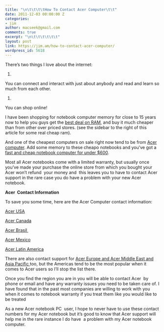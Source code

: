```yaml
---
title: "\n\t\t\t\tHow To Contact Acer Computer\t\t"
date: 2011-12-03 00:00:00 Z
categories:
- jim
author: macseek@gmail.com
comments: true
excerpt: "\n\t\t\t\t\t\t"
layout: post
link: https://jim.am/how-to-contact-acer-computer/
wordpress_id: 5618
---
```


There’s two things I love about the internet:






  1. 



You can connect and interact with just about anybody and read and learn so much from each other.






  1. 



You can shop online!




I have been shopping for notebook computer memory for close to 15 years now to help you guys get the [best deal on RAM](http://www.jim.am), and buy it much cheaper than from other over priced stores. (see the sidebar to the right of this article for some real cheap ram).




And one of the cheapest computers on sale right now tend to be from [Acer computer](http://www.acer.com). Add some memory to these cheapo notebooks and you’ve got a [fast and cheap notebook computer for under $600](http://www.amazon.com/mn/search/?_encoding=UTF8&scn=565108&keywords=acer%20computer&tag=ramseeker-20&linkCode=ur2&qid=1325625023&h=1bfcd6c6c93e9d31134cb3f88362b6f78c3f5b93&camp=1789&creative=390957&rh=n%3A565108%2Ck%3Aacer%20computer).




Most all Acer notebooks come with a limited warranty, but usually once you’ve made your purchase the online store from which you bought your Acer won’t refund  your money and  this leaves you to have to contact Acer support in the rare case you do have a problem with your new Acer notebook.




**Acer  Contact Information**




To save you some time, here are the Acer Computer contact information:




[Acer USA](http://us.acer.com/ac/en/US/content/home)




[Acer Canada](http://www.acer.ca/ac/en/CA/content/home)




[Acer Brasil ](http://br.acer.com/ac/pt/BR/content/home)




[Acer Mexico](http://www.acer.com.mx/ac/es/MX/content/home)




[Acer Latin America](http://www.acla.acer.com/ac/es/AR/content/home)




There are also contact support for [Acer Europe and Acer Middle East and Asia Pacific ](http://www.acer.com/worldwide/selection.htmlAc)too, but the Americas tend to be the most popular when it comes to Acer users so I’ll stop the list there.




Once you find the region you are in you will be able to contact Acer  by phone or email and have any warranty issues you need to be taken care of. I have found that in the past most companies are willing to work with you when it comes to notebook warranty if you treat them like you would like to be treated




As a new Acer notebook PC  user, I hope to never have to use these contact numbers for my Acer notebook but it’s good to know that Acer support will help me in the rare instance I do have  a problem with my Acer notebook computer.




 




 




 




 


		
